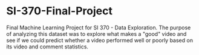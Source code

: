 # SI-370-Final-Project
Final Machine Learning Project for SI 370 - Data Exploration.
The purpose of analyzing this dataset was to explore what makes a "good" video and see if we could predict whether a video performed well or poorly based on its video and comment statistics.
